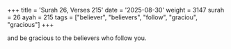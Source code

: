 +++
title = 'Surah 26, Verses 215'
date = '2025-08-30'
weight = 3147
surah = 26
ayah = 215
tags = ["believer", "believers", "follow", "graciou", "gracious"]
+++

and be gracious to the believers who follow you.